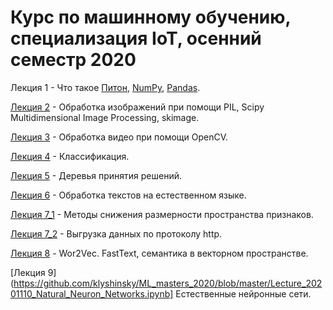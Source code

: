 # Курс по машинному обучению, специализация IoT, осенний семестр 2020

Лекция 1 - Что такое [Питон](https://github.com/klyshinsky/ML_masters_2020/blob/master/Lecture1_Python.ipynb), [NumPy](https://github.com/klyshinsky/ML_masters_2020/blob/master/Lecture_20200901_numpy.ipynb), [Pandas](https://github.com/klyshinsky/ML_masters_2020/blob/master/Lecture_20200901_Pandas.ipynb).

[Лекция 2](https://github.com/klyshinsky/ML_masters_2020/blob/master/Lecture_20200908_image_processing.ipynb)  - Обработка изображений при помощи PIL, Scipy Multidimensional Image Processing, skimage.

[Лекция 3](https://github.com/klyshinsky/ML_masters_2020/blob/master/Lecture_20200915_OpenCV.ipynb) - Обработка видео при помощи OpenCV.

[Лекция 4](https://github.com/klyshinsky/ML_masters_2020/blob/master/Lecture20200929_Classification.ipynb) - Классификация.

[Лекция 5](https://github.com/klyshinsky/ML_masters_2020/blob/master/Lecture20201006_DecisionTrees.ipynb) - Деревья принятия решений.

[Лекция 6](https://github.com/klyshinsky/ML_masters_2020/blob/master/Lecture_20201013_text_processing.ipynb) - Обработка текстов на естественном языке.

[Лекция 7_1](https://github.com/klyshinsky/ML_masters_2020/blob/master/Lecture_20201026_Reduce_space.ipynb) - Методы снижения размерности пространства признаков.

[Лекция 7_2](https://github.com/klyshinsky/ML_masters_2020/blob/master/Lecture_20201027_requests.ipynb) - Выгрузка данных по протоколу http.

[Лекция 8](https://github.com/klyshinsky/ML_masters_2020/blob/master/Lecture_20201103-W2V.ipynb) - Wor2Vec. FastText, семантика в векторном пространстве.

[Лекция 9](https://github.com/klyshinsky/ML_masters_2020/blob/master/Lecture_20201110_Natural_Neuron_Networks.ipynb] Естественные нейронные сети.
